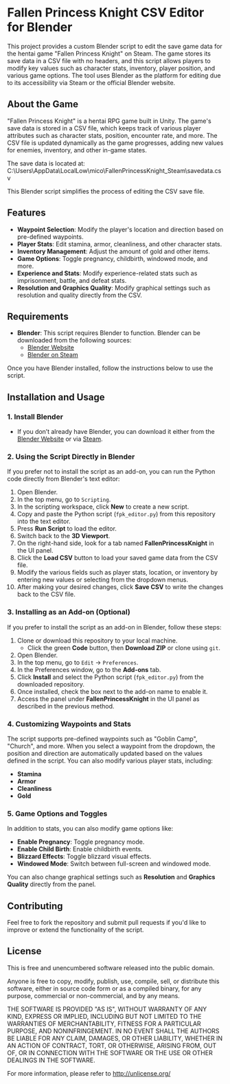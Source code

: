 # Fallen Princess Knight CSV Editor for Blender

This project provides a custom Blender script to edit the save game data for the hentai game "Fallen Princess Knight" on Steam. The game stores its save data in a CSV file with no headers, and this script allows players to modify key values such as character stats, inventory, player position, and various game options. The tool uses Blender as the platform for editing due to its accessibility via Steam or the official Blender website.

## About the Game

"Fallen Princess Knight" is a hentai RPG game built in Unity. The game's save data is stored in a CSV file, which keeps track of various player attributes such as character stats, position, encounter rate, and more. The CSV file is updated dynamically as the game progresses, adding new values for enemies, inventory, and other in-game states.

The save data is located at:
C:\Users<your-username>\AppData\LocalLow\mico\FallenPrincessKnight_Steam\savedata.csv

This Blender script simplifies the process of editing the CSV save file.

## Features

- **Waypoint Selection**: Modify the player's location and direction based on pre-defined waypoints.
- **Player Stats**: Edit stamina, armor, cleanliness, and other character stats.
- **Inventory Management**: Adjust the amount of gold and other items.
- **Game Options**: Toggle pregnancy, childbirth, windowed mode, and more.
- **Experience and Stats**: Modify experience-related stats such as imprisonment, battle, and defeat stats.
- **Resolution and Graphics Quality**: Modify graphical settings such as resolution and quality directly from the CSV.

## Requirements

- **Blender**: This script requires Blender to function. Blender can be downloaded from the following sources:
    - [Blender Website](https://www.blender.org/download/)
    - [Blender on Steam](https://store.steampowered.com/app/365670/Blender/)

Once you have Blender installed, follow the instructions below to use the script.

## Installation and Usage

### 1. Install Blender
- If you don’t already have Blender, you can download it either from the [Blender Website](https://www.blender.org/download/) or via [Steam](https://store.steampowered.com/app/365670/Blender/).

### 2. Using the Script Directly in Blender

If you prefer not to install the script as an add-on, you can run the Python code directly from Blender's text editor:

1. Open Blender.
2. In the top menu, go to `Scripting`.
3. In the scripting workspace, click **New** to create a new script.
4. Copy and paste the Python script (`fpk_editor.py`) from this repository into the text editor.
5. Press **Run Script** to load the editor.
6. Switch back to the **3D Viewport**.
7. On the right-hand side, look for a tab named **FallenPrincessKnight** in the UI panel.
8. Click the **Load CSV** button to load your saved game data from the CSV file.
9. Modify the various fields such as player stats, location, or inventory by entering new values or selecting from the dropdown menus.
10. After making your desired changes, click **Save CSV** to write the changes back to the CSV file.

### 3. Installing as an Add-on (Optional)
If you prefer to install the script as an add-on in Blender, follow these steps:

1. Clone or download this repository to your local machine.
   - Click the green **Code** button, then **Download ZIP** or clone using `git`.
2. Open Blender.
3. In the top menu, go to `Edit` -> `Preferences`.
4. In the Preferences window, go to the **Add-ons** tab.
5. Click **Install** and select the Python script (`fpk_editor.py`) from the downloaded repository.
6. Once installed, check the box next to the add-on name to enable it.
7. Access the panel under **FallenPrincessKnight** in the UI panel as described in the previous method.

### 4. Customizing Waypoints and Stats
The script supports pre-defined waypoints such as "Goblin Camp", "Church", and more. When you select a waypoint from the dropdown, the position and direction are automatically updated based on the values defined in the script. You can also modify various player stats, including:
- **Stamina**
- **Armor**
- **Cleanliness**
- **Gold**

### 5. Game Options and Toggles
In addition to stats, you can also modify game options like:
- **Enable Pregnancy**: Toggle pregnancy mode.
- **Enable Child Birth**: Enable childbirth events.
- **Blizzard Effects**: Toggle blizzard visual effects.
- **Windowed Mode**: Switch between full-screen and windowed mode.

You can also change graphical settings such as **Resolution** and **Graphics Quality** directly from the panel.

## Contributing
Feel free to fork the repository and submit pull requests if you'd like to improve or extend the functionality of the script.

## License

This is free and unencumbered software released into the public domain.

Anyone is free to copy, modify, publish, use, compile, sell, or distribute this software, either in source code form or as a compiled binary, for any purpose, commercial or non-commercial, and by any means.

THE SOFTWARE IS PROVIDED "AS IS", WITHOUT WARRANTY OF ANY KIND, EXPRESS OR IMPLIED, INCLUDING BUT NOT LIMITED TO THE WARRANTIES OF MERCHANTABILITY, FITNESS FOR A PARTICULAR PURPOSE, AND NONINFRINGEMENT. IN NO EVENT SHALL THE AUTHORS BE LIABLE FOR ANY CLAIM, DAMAGES, OR OTHER LIABILITY, WHETHER IN AN ACTION OF CONTRACT, TORT, OR OTHERWISE, ARISING FROM, OUT OF, OR IN CONNECTION WITH THE SOFTWARE OR THE USE OR OTHER DEALINGS IN THE SOFTWARE.

For more information, please refer to <http://unlicense.org/>
